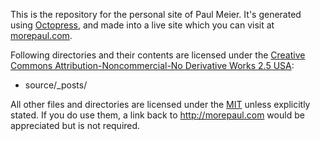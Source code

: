 This is the repository for the personal site of Paul Meier.  It's generated using 
[Octopress](http://http://octopress.org/), and made into a live site which you
can visit at [morepaul.com](http://www.morepaul.com). 

Following directories and their contents are licensed under the [Creative
Commons Attribution-Noncommercial-No Derivative Works 2.5
USA](http://creativecommons.org/licenses/by-nc-nd/2.5/us/):

* source/\_posts/

All other files and directories are licensed under the
[MIT](http://www.opensource.org/licenses/mit-license.php) unless explicitly
stated. If you do use them, a link back to http://morepaul.com would be 
appreciated but is not required.
